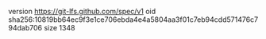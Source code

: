 version https://git-lfs.github.com/spec/v1
oid sha256:10819bb64ec9f3e1ce706ebda4e4a5804aa3f01c7eb94cdd571476c794dab706
size 1348
